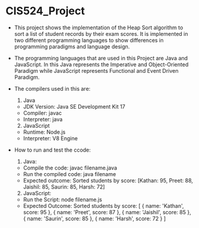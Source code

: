 # CIS524_Project

- This project shows the implementation of the Heap Sort algorithm to sort a list of student records by their exam scores. It is implemented in two different programming languages to show differences in programming paradigms and language design.

- The programming languages that are used in this Project are Java and JavaScript. In this Java represents the Imperative and Object-Oriented Paradigm while JavaScript represents Functional and Event Driven Paradigm.

- The compilers used in this are:
  1) Java
  - JDK Version: Java SE Development Kit 17
  - Compiler: javac
  - Interpreter: java
  
  2) JavaScript
  - Runtime: Node.js 
  - Interpreter: V8 Engine
  
- How to run and test the ccode:
  1) Java:
  - Compile the code:
     javac filename.java
  - Run the compiled code:
     java filename
  - Expected outcome:
    Sorted students by score:
    [Kathan: 95, Preet: 88, Jaishil: 85, Saurin: 85, Harsh: 72]

  2) JavaScript:
  - Run the Script:
     node filename.js
  - Expected Outcome:
     Sorted students by score:
      [
        { name: 'Kathan', score: 95 },
        { name: 'Preet', score: 87 },
        { name: 'Jaishil', score: 85 },
        { name: 'Saurin', score: 85 },
        { name: 'Harsh', score: 72 }
      ]

    
